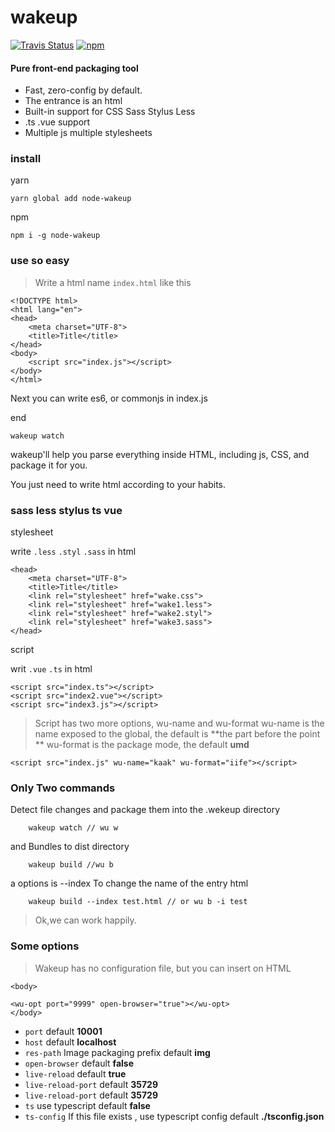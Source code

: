 # wakeup
<p align="left">
  <a href="https://travis-ci.org/channg/wakeup"><img alt="Travis Status" src="https://img.shields.io/travis/channg/wakeup/master.svg?style=flat-square"></a>
  <a href="https://www.npmjs.com/package/node-wakeup"><img alt="npm" src="https://img.shields.io/npm/v/node-wakeup.svg?style=flat-square"></a>
</p>

#### Pure front-end packaging tool
* Fast, zero-config by default.
* The entrance is an html
* Built-in support for CSS Sass Stylus Less
* .ts .vue support 
* Multiple js multiple stylesheets

### install
yarn
```
yarn global add node-wakeup
```
npm
```
npm i -g node-wakeup
```

### use  so easy
> Write a html  name `index.html` like  this

```
<!DOCTYPE html>
<html lang="en">
<head>
    <meta charset="UTF-8">
    <title>Title</title>
</head>
<body>
	<script src="index.js"></script>
</body>
</html>
```

Next you can write es6, or commonjs in index.js

end

```
wakeup watch
```

wakeup'll help you parse everything inside HTML, including js, CSS, and package it for you.

You just need to write html according to your habits.


### sass less stylus ts vue

stylesheet

write `.less` `.styl` `.sass` in html
```
<head>
    <meta charset="UTF-8">
    <title>Title</title>
    <link rel="stylesheet" href="wake.css">
    <link rel="stylesheet" href="wake1.less">
    <link rel="stylesheet" href="wake2.styl">
    <link rel="stylesheet" href="wake3.sass">
</head>
```
script 

writ `.vue` `.ts` in html
```
<script src="index.ts"></script>
<script src="index2.vue"></script>
<script src="index3.js"></script>
```
> Script has two more options, wu-name and wu-format
> wu-name  is the name exposed to the global, the default is **the part before the point **
> wu-format is the package mode, the default **umd**
```
<script src="index.js" wu-name="kaak" wu-format="iife"></script>
```

### Only Two commands

Detect file changes and package them into the .wekeup directory
```
	wakeup watch // wu w
```
and  Bundles to dist directory

```
	wakeup build //wu b
```

a options is --index To change the name of the entry html
```
	wakeup build --index test.html // or wu b -i test
```

>Ok,we can work happily.

### Some options
>Wakeup has no configuration file, but you can insert <wu-opt></wu-opt> on HTML

```
<body>

<wu-opt port="9999" open-browser="true"></wu-opt>
</body>

```
* `port` default **10001**
* `host` default **localhost**
* `res-path` Image packaging prefix default **img**
* `open-browser` default **false**
* `live-reload` default **true**
* `live-reload-port` default **35729**
* `live-reload-port` default **35729**
* `ts` use typescript default **false**
* `ts-config` If this file exists , use typescript config  default **./tsconfig.json**